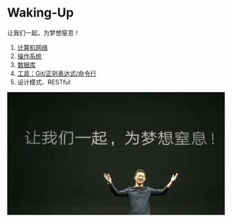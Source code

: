 # Waking-Up
让我们一起，为梦想窒息！

1. [计算机网络](Computer%20Network.md)
2. [操作系统](Operating%20Systems.md)
3. [数据库](Database.md)
4. [工具：Git/正则表达式/命令行](Git-ReExp-ComdLine.md)
5. 设计模式、RESTful

![1](_v_images/20191130211842900_27611.png)